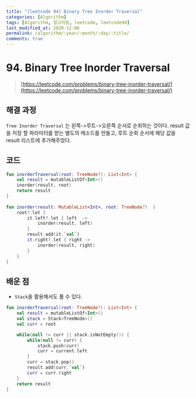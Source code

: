 ```yaml
---
title: "[leetcode 94] Binary Tree Inorder Traversal"
categories: [Algorithm]
tags: [Algorithm, 알고리즘, leetcode, leetcode94]
last_modified_at: 2020-12-06
permalink: /algorithm/:year/:month/:day/:title/
comments: true
---
```


#  94. Binary Tree Inorder Traversal
> [https://leetcode.com/problems/binary-tree-inorder-traversal/](https://leetcode.com/problems/binary-tree-inorder-traversal/)

## 해결 과정
`Tree Inorder Traversal` 는 왼쪽->루트->오른쪽 순서로 순회하는 것이다.
result 값을 저장 할 파라미터를 받는 별도의 메소드를 만들고, 루트 순회 순서에 해당 값을 result 리스트에 추가해주었다.

## 코드
```kotlin
fun inorderTraversal(root: TreeNode?): List<Int> {
    val result = mutableListOf<Int>()
    inorder(result, root)
    return result
}
    
fun inorder(result: MutableList<Int>, root: TreeNode?)  {
    root?.let {
        it.left?.let { left  ->
            inorder(result, left)
        }
        result.add(it.`val`)  
        it.right?.let { right ->
            inorder(result, right)
        }
    }
}
```


## 배운 점
* `Stack`을 활용해서도 풀 수 있다. 

```kotlin
fun inorderTraversal(root: TreeNode?): List<Int> {
    val result = mutableListOf<Int>()
    val stack = Stack<TreeNode>()
    val curr = root

    while(null != curr || stack.isNotEmpty()) {
        while(null != curr) {
            stack.push(curr)
            curr = current.left
        }
        curr = stack.pop()
        result.add(curr.`val`)
        curr = curr.right
    }
    return result
}
```
